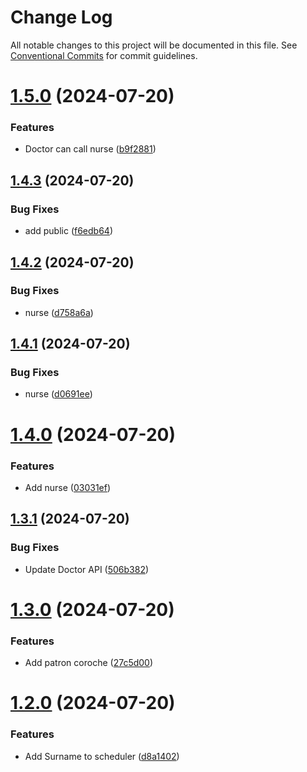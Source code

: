 # Change Log

All notable changes to this project will be documented in this file.
See [Conventional Commits](https://conventionalcommits.org) for commit guidelines.

# [1.5.0](https://github.com/Mayamee/lernarepo/compare/v1.4.3...v1.5.0) (2024-07-20)


### Features

* Doctor can call nurse ([b9f2881](https://github.com/Mayamee/lernarepo/commit/b9f288126a54c50553ed1658b2ec42de0a91180a))





## [1.4.3](https://github.com/Mayamee/lernarepo/compare/v1.4.2...v1.4.3) (2024-07-20)


### Bug Fixes

* add public ([f6edb64](https://github.com/Mayamee/lernarepo/commit/f6edb641f72e92ef27d60939296b56aa365100f1))





## [1.4.2](https://github.com/Mayamee/lernarepo/compare/v1.4.1...v1.4.2) (2024-07-20)


### Bug Fixes

* nurse ([d758a6a](https://github.com/Mayamee/lernarepo/commit/d758a6a9f6d423e169677313e9e13e4077f9b6ef))





## [1.4.1](https://github.com/Mayamee/lernarepo/compare/v1.4.0...v1.4.1) (2024-07-20)


### Bug Fixes

* nurse ([d0691ee](https://github.com/Mayamee/lernarepo/commit/d0691ee6e56bcc6bcd045806997a20325f9309e2))





# [1.4.0](https://github.com/Mayamee/lernarepo/compare/v1.3.1...v1.4.0) (2024-07-20)


### Features

* Add nurse ([03031ef](https://github.com/Mayamee/lernarepo/commit/03031ef0915fbefc23bf1d2a0ab98155372e80b3))





## [1.3.1](https://github.com/Mayamee/lernarepo/compare/v1.3.0...v1.3.1) (2024-07-20)


### Bug Fixes

* Update Doctor API ([506b382](https://github.com/Mayamee/lernarepo/commit/506b38268df8508116aafdf080640d387d8f4f48))





# [1.3.0](https://github.com/Mayamee/lernarepo/compare/v1.2.0...v1.3.0) (2024-07-20)


### Features

* Add patron coroche ([27c5d00](https://github.com/Mayamee/lernarepo/commit/27c5d00517ad89a9e8807065a0cbf2df18424387))





# [1.2.0](https://github.com/Mayamee/lernarepo/compare/v1.1.0...v1.2.0) (2024-07-20)


### Features

* Add Surname to scheduler ([d8a1402](https://github.com/Mayamee/lernarepo/commit/d8a14027fac7377252f8f376b88c8b2fc1080d00))
